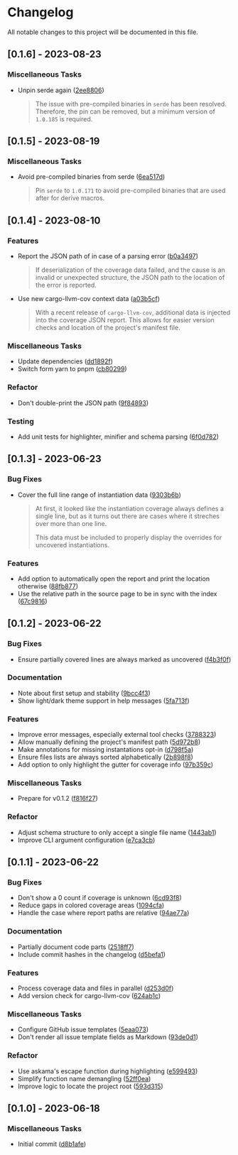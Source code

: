 # Changelog

All notable changes to this project will be documented in this file.

## [0.1.6] - 2023-08-23

### Miscellaneous Tasks

- Unpin serde again ([2ee8806](https://github.com/dnaka91/llvm-cov-pretty/commit/2ee8806))
  > The issue with pre-compiled binaries in `serde` has been resolved.
  > Therefore, the pin can be removed, but a minimum version of `1.0.185` is
  > required.

## [0.1.5] - 2023-08-19

### Miscellaneous Tasks

- Avoid pre-compiled binaries from serde ([6ea517d](https://github.com/dnaka91/llvm-cov-pretty/commit/6ea517d))
  > Pin `serde` to `1.0.171` to avoid pre-compiled binaries that are used
  > after for derive macros.

## [0.1.4] - 2023-08-10

### Features

- Report the JSON path of in case of a parsing error ([b0a3497](https://github.com/dnaka91/llvm-cov-pretty/commit/b0a3497))
  > If deserialization of the coverage data failed, and the cause is an
  > invalid or unexpected structure, the JSON path to the location of the
  > error is reported.
- Use new cargo-llvm-cov context data ([a03b5cf](https://github.com/dnaka91/llvm-cov-pretty/commit/a03b5cf))
  > With a recent release of `cargo-llvm-cov`, additional data is injected
  > into the coverage JSON report. This allows for easier version checks and
  > location of the project's manifest file.

### Miscellaneous Tasks

- Update dependencies ([dd1892f](https://github.com/dnaka91/llvm-cov-pretty/commit/dd1892f))
- Switch form yarn to pnpm ([cb80299](https://github.com/dnaka91/llvm-cov-pretty/commit/cb80299))

### Refactor

- Don't double-print the JSON path ([9f84893](https://github.com/dnaka91/llvm-cov-pretty/commit/9f84893))

### Testing

- Add unit tests for highlighter, minifier and schema parsing ([6f0d782](https://github.com/dnaka91/llvm-cov-pretty/commit/6f0d782))

## [0.1.3] - 2023-06-23

### Bug Fixes

- Cover the full line range of instantiation data ([9303b6b](https://github.com/dnaka91/llvm-cov-pretty/commit/9303b6b))
  > At first, it looked like the instantiation coverage always defines a
  > single line, but as it turns out there are cases where it streches over
  > more than one line.
  > 
  > This data must be included to properly display the overrides for
  > uncovered instantiations.

### Features

- Add option to automatically open the report and print the location otherwise ([88fb877](https://github.com/dnaka91/llvm-cov-pretty/commit/88fb877))
- Use the relative path in the source page to be in sync with the index ([67c9816](https://github.com/dnaka91/llvm-cov-pretty/commit/67c9816))

## [0.1.2] - 2023-06-22

### Bug Fixes

- Ensure partially covered lines are always marked as uncovered ([f4b3f0f](https://github.com/dnaka91/llvm-cov-pretty/commit/f4b3f0f))

### Documentation

- Note about first setup and stability ([9bcc4f3](https://github.com/dnaka91/llvm-cov-pretty/commit/9bcc4f3))
- Show light/dark theme support in help messages ([5fa713f](https://github.com/dnaka91/llvm-cov-pretty/commit/5fa713f))

### Features

- Improve error messages, especially external tool checks ([3788323](https://github.com/dnaka91/llvm-cov-pretty/commit/3788323))
- Allow manually defining the project's manifest path ([5d972b8](https://github.com/dnaka91/llvm-cov-pretty/commit/5d972b8))
- Make annotations for missing instantations opt-in ([d798f5a](https://github.com/dnaka91/llvm-cov-pretty/commit/d798f5a))
- Ensure files lists are always sorted alphabetically ([2b898f8](https://github.com/dnaka91/llvm-cov-pretty/commit/2b898f8))
- Add option to only highlight the gutter for coverage info ([97b359c](https://github.com/dnaka91/llvm-cov-pretty/commit/97b359c))

### Miscellaneous Tasks

- Prepare for v0.1.2 ([f816f27](https://github.com/dnaka91/llvm-cov-pretty/commit/f816f27))

### Refactor

- Adjust schema structure to only accept a single file name ([1443ab1](https://github.com/dnaka91/llvm-cov-pretty/commit/1443ab1))
- Improve CLI argument configuration ([e7ca3cb](https://github.com/dnaka91/llvm-cov-pretty/commit/e7ca3cb))

## [0.1.1] - 2023-06-22

### Bug Fixes

- Don't show a 0 count if coverage is unknown ([6cd93f8](https://github.com/dnaka91/llvm-cov-pretty/commit/6cd93f8))
- Reduce gaps in colored coverage areas ([1094cfa](https://github.com/dnaka91/llvm-cov-pretty/commit/1094cfa))
- Handle the case where report paths are relative ([94ae77a](https://github.com/dnaka91/llvm-cov-pretty/commit/94ae77a))

### Documentation

- Partially document code parts ([2518ff7](https://github.com/dnaka91/llvm-cov-pretty/commit/2518ff7))
- Include commit hashes in the changelog ([d5befa1](https://github.com/dnaka91/llvm-cov-pretty/commit/d5befa1))

### Features

- Process coverage data and files in parallel ([d253d0f](https://github.com/dnaka91/llvm-cov-pretty/commit/d253d0f))
- Add version check for cargo-llvm-cov ([624ab1c](https://github.com/dnaka91/llvm-cov-pretty/commit/624ab1c))

### Miscellaneous Tasks

- Configure GitHub issue templates ([5eaa073](https://github.com/dnaka91/llvm-cov-pretty/commit/5eaa073))
- Don't render all issue template fields as Markdown ([93de0d1](https://github.com/dnaka91/llvm-cov-pretty/commit/93de0d1))

### Refactor

- Use askama's escape function during highlighting ([e599493](https://github.com/dnaka91/llvm-cov-pretty/commit/e599493))
- Simplify function name demangling ([52ff0ea](https://github.com/dnaka91/llvm-cov-pretty/commit/52ff0ea))
- Improve logic to locate the project root ([593d315](https://github.com/dnaka91/llvm-cov-pretty/commit/593d315))

## [0.1.0] - 2023-06-18

### Miscellaneous Tasks

- Initial commit ([d8b1afe](https://github.com/dnaka91/llvm-cov-pretty/commit/d8b1afe))

<!-- generated by git-cliff -->
